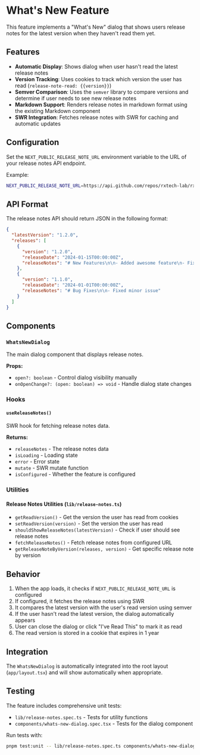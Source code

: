 # What's New Feature

This feature implements a "What's New" dialog that shows users release notes for the latest version when they haven't read them yet.

## Features

- **Automatic Display**: Shows dialog when user hasn't read the latest release notes
- **Version Tracking**: Uses cookies to track which version the user has read (`release-note-read: {{version}}`)
- **Semver Comparison**: Uses the `semver` library to compare versions and determine if user needs to see new release notes
- **Markdown Support**: Renders release notes in markdown format using the existing Markdown component
- **SWR Integration**: Fetches release notes with SWR for caching and automatic updates

## Configuration

Set the `NEXT_PUBLIC_RELEASE_NOTE_URL` environment variable to the URL of your release notes API endpoint.

Example:
```bash
NEXT_PUBLIC_RELEASE_NOTE_URL=https://api.github.com/repos/rxtech-lab/rxchat-web/releases/notes.json
```

## API Format

The release notes API should return JSON in the following format:

```json
{
  "latestVersion": "1.2.0",
  "releases": [
    {
      "version": "1.2.0", 
      "releaseDate": "2024-01-15T00:00:00Z",
      "releaseNotes": "# New Features\n\n- Added awesome feature\n- Fixed critical bug"
    },
    {
      "version": "1.1.0",
      "releaseDate": "2024-01-01T00:00:00Z", 
      "releaseNotes": "# Bug Fixes\n\n- Fixed minor issue"
    }
  ]
}
```

## Components

### `WhatsNewDialog`
The main dialog component that displays release notes.

**Props:**
- `open?: boolean` - Control dialog visibility manually
- `onOpenChange?: (open: boolean) => void` - Handle dialog state changes

### Hooks

#### `useReleaseNotes()`
SWR hook for fetching release notes data.

**Returns:**
- `releaseNotes` - The release notes data
- `isLoading` - Loading state
- `error` - Error state  
- `mutate` - SWR mutate function
- `isConfigured` - Whether the feature is configured

### Utilities

#### Release Notes Utilities (`lib/release-notes.ts`)

- `getReadVersion()` - Get the version the user has read from cookies
- `setReadVersion(version)` - Set the version the user has read
- `shouldShowReleaseNotes(latestVersion)` - Check if user should see release notes
- `fetchReleaseNotes()` - Fetch release notes from configured URL
- `getReleaseNoteByVersion(releases, version)` - Get specific release note by version

## Behavior

1. When the app loads, it checks if `NEXT_PUBLIC_RELEASE_NOTE_URL` is configured
2. If configured, it fetches the release notes using SWR
3. It compares the latest version with the user's read version using semver
4. If the user hasn't read the latest version, the dialog automatically appears
5. User can close the dialog or click "I've Read This" to mark it as read
6. The read version is stored in a cookie that expires in 1 year

## Integration

The `WhatsNewDialog` is automatically integrated into the root layout (`app/layout.tsx`) and will show automatically when appropriate.

## Testing

The feature includes comprehensive unit tests:
- `lib/release-notes.spec.ts` - Tests for utility functions
- `components/whats-new-dialog.spec.tsx` - Tests for the dialog component

Run tests with:
```bash
pnpm test:unit -- lib/release-notes.spec.ts components/whats-new-dialog.spec.tsx
```